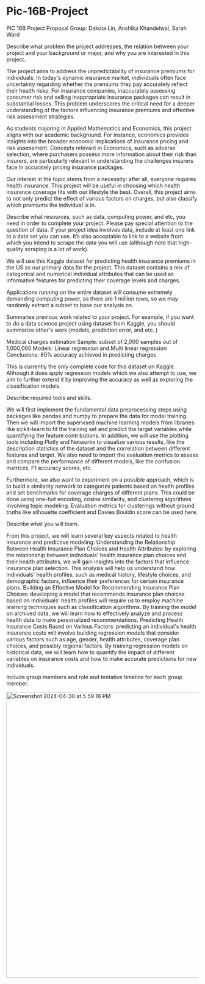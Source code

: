 # Pic-16B-Project

PIC 16B Project Proposal
Group: Dakota Lin, Anshika Khandelwal, Sarah Ward

Describe what problem the project addresses, the relation between your project and your background or major, and why you are interested in this project. 

The project aims to address the unpredictability of insurance premiums for individuals. In today's dynamic insurance market, individuals often face uncertainty regarding whether the premiums they pay accurately reflect their health risks. For insurance companies, inaccurately assessing consumer risk and selling inappropriate insurance packages can result in substantial losses. This problem underscores the critical need for a deeper understanding of the factors influencing insurance premiums and effective risk assessment strategies.

As students majoring in Applied Mathematics and Economics, this project aligns with our academic background. For instance, economics provides insights into the broader economic implications of insurance pricing and risk assessment. Concepts relevant in Economics, such as adverse selection, where purchasers possess more information about their risk than insurers, are particularly relevant in understanding the challenges insurers face in accurately pricing insurance packages. 

Our interest in the topic stems from a necessity: after all, everyone requires health insurance. This project will be useful in choosing which health insurance coverage fits with our lifestyle the best. Overall, this project aims to not only predict the effect of various factors on charges, but also classify which premiums the individual is in.

Describe what resources, such as data, computing power, and etc, you need in order to complete your project. Please pay special attention to the question of data. If your project idea involves data, include at least one link to a data set you can use. It’s also acceptable to link to a website from which you intend to scrape the data you will use (although note that high-quality scraping is a lot of work).  

We will use this Kaggle dataset for predicting health insurance premiums in the US as our primary data for the project. This dataset contains a mix of categorical and numerical individual attributes that can be used as informative features for predicting their coverage levels and charges. 

Applications running on the entire dataset will consume extremely demanding computing power, as there are 1 million rows, so we may randomly extract a subset to base our analysis on.

Summarise previous work related to your project. For example, if you want to do a data science project using dataset from Kaggle, you should summarize other's work (models, prediction error, and etc. ) 

Medical charges estimation
Sample: subset of 2,000 samples out of 1,000,000
Models: Linear regression and Multi linear regression
Conclusions: 80% accuracy achieved in predicting charges

This is currently the only complete code for this dataset on Kaggle. Although it does apply regression models which we also attempt to use, we aim to further extend it by improving the accuracy as well as exploring the classification models.

Describe required tools and skills.

We will first implement the fundamental data preprocessing steps using packages like pandas and numpy to prepare the data for model training. Then we will import the supervised machine learning models from libraries like scikit-learn to fit the training set and predict the target variables while quantifying the feature contributions. In addition, we will use the plotting tools including Plotly and Networkx to visualize various results, like the description statistics of the dataset and the correlation between different features and target. We also need to import the evaluation metrics to assess and compare the performance of different models, like the confusion matrices, F1 accuracy scores, etc. 

Furthermore, we also want to experiment on a possible approach, which is to build a similarity network to categorize patients based on health profiles and set benchmarks for coverage charges of different plans. This could be done using one-hot encoding, cosine similarity, and clustering algorithms involving topic modeling. Evaluation metrics for clusterings without ground truths like silhouette coefficient and Davies Bouldin score can be used here. 

Describe what you will learn.

From this project, we will learn several key aspects related to health insurance and predictive modeling:
Understanding the Relationship Between Health Insurance Plan Choices and Health Attributes: by exploring the relationship between individuals' health insurance plan choices and their health attributes, we will gain insights into the factors that influence insurance plan selection. This analysis will help us understand how individuals' health profiles, such as medical history, lifestyle choices, and demographic factors, influence their preferences for certain insurance plans.
Building an Effective Model for Recommending Insurance Plan Choices: developing a model that recommends insurance plan choices based on individuals' health profiles will require us to employ machine learning techniques such as classification algorithms. By training the model on archived data, we will learn how to effectively analyze and process health data to make personalized recommendations. 
Predicting Health Insurance Costs Based on Various Factors: predicting an individual's health insurance costs will involve building regression models that consider various factors such as age, gender, health attributes, coverage plan choices, and possibly regional factors. By training regression models on historical data, we will learn how to quantify the impact of different variables on insurance costs and how to make accurate predictions for new individuals.

Include group members and role and tentative timeline for each group member.

<img width="750" alt="Screenshot 2024-04-30 at 5 59 16 PM" src="https://github.com/sward08/Pic-16B-Project/assets/130085359/640972e4-1fb2-4582-b06c-3f7ffaf959a5">


